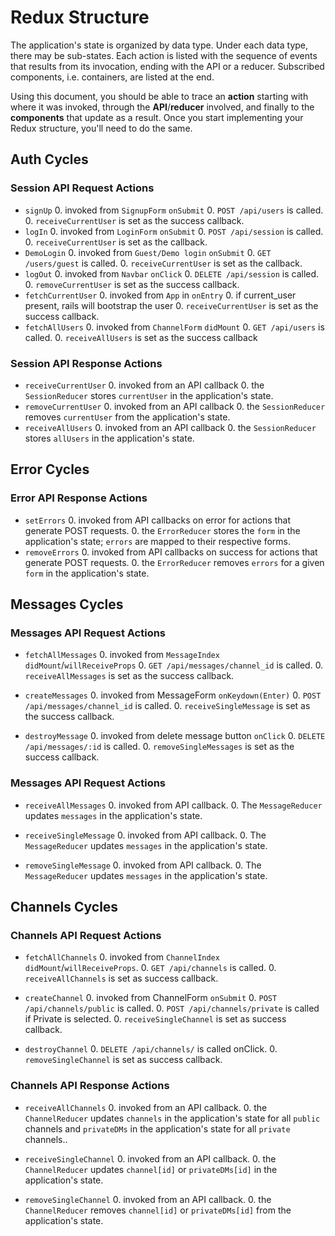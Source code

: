 # Redux Structure

The application's state is organized by data type. Under each data type, there
may be sub-states. Each action is listed with the sequence of events that
results from its invocation, ending with the API or a reducer. Subscribed
components, i.e. containers, are listed at the end.

Using this document, you should be able to trace an **action** starting with
where it was invoked, through the **API**/**reducer** involved, and finally to
the **components** that update as a result. Once you start implementing your
Redux structure, you'll need to do the same.

## Auth Cycles

### Session API Request Actions

* `signUp`
  0. invoked from `SignupForm` `onSubmit`
  0. `POST /api/users` is called.
  0. `receiveCurrentUser` is set as the success callback.
* `logIn`
  0. invoked from `LoginForm` `onSubmit`
  0. `POST /api/session` is called.
  0. `receiveCurrentUser` is set as the callback.
* `DemoLogin`
  0. invoked from `Guest/Demo login` `onSubmit`
  0. `GET /users/guest` is called.
  0. `receiveCurrentUser` is set as the callback.
* `logOut`
  0. invoked from `Navbar` `onClick`
  0. `DELETE /api/session` is called.
  0. `removeCurrentUser` is set as the success callback.
* `fetchCurrentUser`
  0. invoked from `App` in `onEntry`
  0. if current_user present, rails will bootstrap the user
  0. `receiveCurrentUser` is set as the success callback.
* `fetchAllUsers`
  0. invoked from `ChannelForm` `didMount`
  0. `GET /api/users` is called.
  0. `receiveAllUsers` is set as the success callback

### Session API Response Actions

* `receiveCurrentUser`
  0. invoked from an API callback
  0. the `SessionReducer` stores `currentUser` in the application's state.
* `removeCurrentUser`
  0. invoked from an API callback
  0. the `SessionReducer` removes `currentUser` from the application's state.
* `receiveAllUsers`
  0. invoked from an API callback
  0. the `SessionReducer` stores `allUsers` in the application's state.

## Error Cycles

### Error API Response Actions
* `setErrors`
  0. invoked from API callbacks on error for actions that generate POST requests.
  0. the `ErrorReducer` stores the `form` in the application's state; `errors` are mapped to their respective forms.
* `removeErrors`
  0. invoked from API callbacks on success for actions that generate POST requests.
  0. the `ErrorReducer` removes `errors` for a given `form` in the application's state.

## Messages Cycles

### Messages API Request Actions

* `fetchAllMessages`
  0. invoked from `MessageIndex` `didMount`/`willReceiveProps`
  0. `GET /api/messages/channel_id` is called.
  0. `receiveAllMessages` is set as the success callback.

* `createMessages`
  0. invoked from MessageForm `onKeydown(Enter)`
  0. `POST /api/messages/channel_id` is called.
  0. `receiveSingleMessage` is set as the success callback.

* `destroyMessage`
  0. invoked from delete message button `onClick`
  0. `DELETE /api/messages/:id` is called.
  0. `removeSingleMessages` is set as the success callback.

### Messages API Request Actions
* `receiveAllMessages`
  0. invoked from API callback.
  0. The `MessageReducer` updates `messages` in the application's state.

* `receiveSingleMessage`
  0. invoked from API callback.
  0. The `MessageReducer` updates `messages` in the application's state.

* `removeSingleMessage`
  0. invoked from API callback.
  0. The `MessageReducer` updates `messages` in the application's state.

## Channels Cycles

### Channels API Request Actions

* `fetchAllChannels`
  0. invoked from `ChannelIndex` `didMount`/`willReceiveProps`.
  0. `GET /api/channels` is called.
  0. `receiveAllChannels` is set as success callback.

* `createChannel`
  0. invoked from ChannelForm `onSubmit`
  0. `POST /api/channels/public` is called.
    0. `POST /api/channels/private` is called if Private is selected.
  0. `receiveSingleChannel` is set as success callback.

* `destroyChannel`
  0. `DELETE /api/channels/` is called onClick.
  0. `removeSingleChannel` is set as success callback.

### Channels API Response Actions

* `receiveAllChannels`
  0. invoked from an API callback.
  0. the `ChannelReducer` updates `channels` in the application's state for all `public` channels and `privateDMs` in the application's state for all `private` channels..

* `receiveSingleChannel`
  0. invoked from an API callback.
  0. the `ChannelReducer` updates `channel[id]` or `privateDMs[id]` in the application's state.

* `removeSingleChannel`
  0. invoked from an API callback.
  0. the `ChannelReducer` removes `channel[id]` or `privateDMs[id]` from the application's state.
